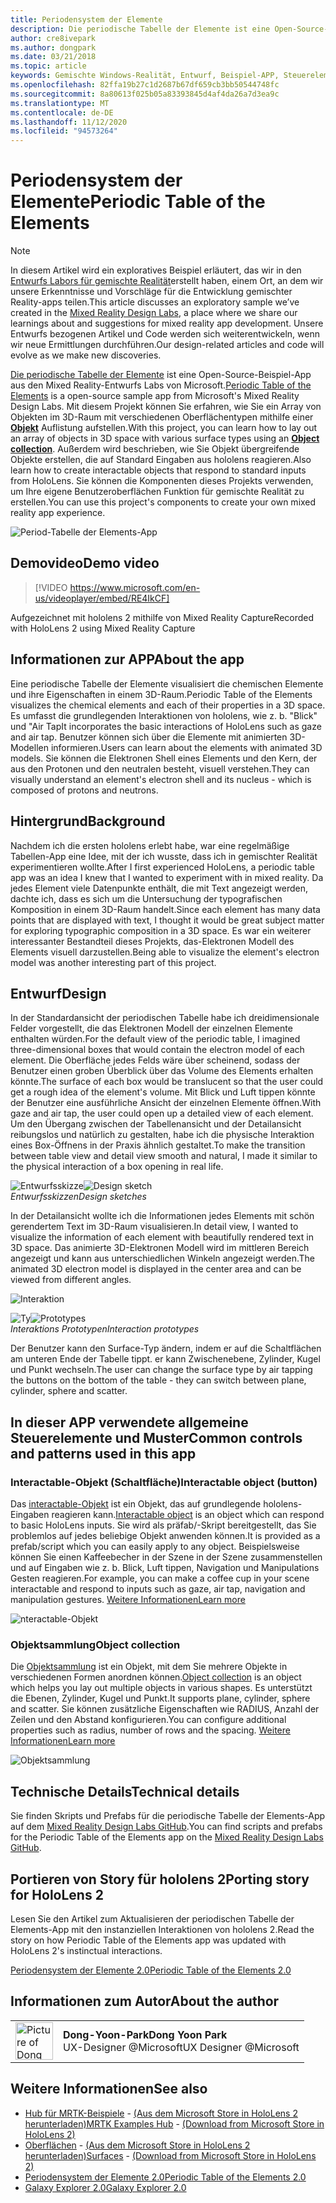 ```yaml
---
title: Periodensystem der Elemente
description: Die periodische Tabelle der Elemente ist eine Open-Source-Beispiel-App aus der Mixed Reality Design Labs von Microsoft, in der Sie erfahren, wie Sie mithilfe einer Objekt Auflistung ein Array von Objekten im 3D-Raum mit verschiedenen Oberflächentypen erstellen können.
author: cre8ivepark
ms.author: dongpark
ms.date: 03/21/2018
ms.topic: article
keywords: Gemischte Windows-Realität, Entwurf, Beispiel-APP, Steuerelemente
ms.openlocfilehash: 82ffa19b27c1d2687b67df659cb3bb50544748fc
ms.sourcegitcommit: 8a80613f025b05a83393845d4af4da26a7d3ea9c
ms.translationtype: MT
ms.contentlocale: de-DE
ms.lasthandoff: 11/12/2020
ms.locfileid: "94573264"
---
```

# <a name="periodic-table-of-the-elements"></a><span data-ttu-id="9c1a7-104">Periodensystem der Elemente</span><span class="sxs-lookup"><span data-stu-id="9c1a7-104">Periodic Table of the Elements</span></span>

>[!NOTE]
><span data-ttu-id="9c1a7-105">In diesem Artikel wird ein exploratives Beispiel erläutert, das wir in den [Entwurfs Labors für gemischte Realität](https://github.com/Microsoft/MRDesignLabs_Unity)erstellt haben, einem Ort, an dem wir unsere Erkenntnisse und Vorschläge für die Entwicklung gemischter Reality-apps teilen.</span><span class="sxs-lookup"><span data-stu-id="9c1a7-105">This article discusses an exploratory sample we’ve created in the [Mixed Reality Design Labs](https://github.com/Microsoft/MRDesignLabs_Unity), a place where we share our learnings about and suggestions for mixed reality app development.</span></span> <span data-ttu-id="9c1a7-106">Unsere Entwurfs bezogenen Artikel und Code werden sich weiterentwickeln, wenn wir neue Ermittlungen durchführen.</span><span class="sxs-lookup"><span data-stu-id="9c1a7-106">Our design-related articles and code will evolve as we make new discoveries.</span></span>

<span data-ttu-id="9c1a7-107">[Die periodische Tabelle der Elemente](https://github.com/Microsoft/MRDesignLabs_Unity_PeriodicTable) ist eine Open-Source-Beispiel-App aus den Mixed Reality-Entwurfs Labs von Microsoft.</span><span class="sxs-lookup"><span data-stu-id="9c1a7-107">[Periodic Table of the Elements](https://github.com/Microsoft/MRDesignLabs_Unity_PeriodicTable) is a open-source sample app from Microsoft's Mixed Reality Design Labs.</span></span> <span data-ttu-id="9c1a7-108">Mit diesem Projekt können Sie erfahren, wie Sie ein Array von Objekten im 3D-Raum mit verschiedenen Oberflächentypen mithilfe einer **[Objekt](../../design/object-collection.md)** Auflistung aufstellen.</span><span class="sxs-lookup"><span data-stu-id="9c1a7-108">With this project, you can learn how to lay out an array of objects in 3D space with various surface types using an **[Object collection](../../design/object-collection.md)**.</span></span> <span data-ttu-id="9c1a7-109">Außerdem wird beschrieben, wie Sie Objekt übergreifende Objekte erstellen, die auf Standard Eingaben aus hololens reagieren.</span><span class="sxs-lookup"><span data-stu-id="9c1a7-109">Also learn how to create interactable objects that respond to standard inputs from HoloLens.</span></span> <span data-ttu-id="9c1a7-110">Sie können die Komponenten dieses Projekts verwenden, um Ihre eigene Benutzeroberflächen Funktion für gemischte Realität zu erstellen.</span><span class="sxs-lookup"><span data-stu-id="9c1a7-110">You can use this project's components to create your own mixed reality app experience.</span></span>

![Period-Tabelle der Elements-App](images/640px-periodictable-hero.jpg)

## <a name="demo-video"></a><span data-ttu-id="9c1a7-112">Demovideo</span><span class="sxs-lookup"><span data-stu-id="9c1a7-112">Demo video</span></span> 
> [!VIDEO https://www.microsoft.com/en-us/videoplayer/embed/RE4IkCF]

<span data-ttu-id="9c1a7-113">Aufgezeichnet mit hololens 2 mithilfe von Mixed Reality Capture</span><span class="sxs-lookup"><span data-stu-id="9c1a7-113">Recorded with HoloLens 2 using Mixed Reality Capture</span></span>

## <a name="about-the-app"></a><span data-ttu-id="9c1a7-114">Informationen zur APP</span><span class="sxs-lookup"><span data-stu-id="9c1a7-114">About the app</span></span>

<span data-ttu-id="9c1a7-115">Eine periodische Tabelle der Elemente visualisiert die chemischen Elemente und ihre Eigenschaften in einem 3D-Raum.</span><span class="sxs-lookup"><span data-stu-id="9c1a7-115">Periodic Table of the Elements visualizes the chemical elements and each of their properties in a 3D space.</span></span> <span data-ttu-id="9c1a7-116">Es umfasst die grundlegenden Interaktionen von hololens, wie z. b. "Blick" und "Air Tap</span><span class="sxs-lookup"><span data-stu-id="9c1a7-116">It incorporates the basic interactions of HoloLens such as gaze and air tap.</span></span> <span data-ttu-id="9c1a7-117">Benutzer können sich über die Elemente mit animierten 3D-Modellen informieren.</span><span class="sxs-lookup"><span data-stu-id="9c1a7-117">Users can learn about the elements with animated 3D models.</span></span> <span data-ttu-id="9c1a7-118">Sie können die Elektronen Shell eines Elements und den Kern, der aus den Protonen und den neutralen besteht, visuell verstehen.</span><span class="sxs-lookup"><span data-stu-id="9c1a7-118">They can visually understand an element's electron shell and its nucleus - which is composed of protons and neutrons.</span></span>

## <a name="background"></a><span data-ttu-id="9c1a7-119">Hintergrund</span><span class="sxs-lookup"><span data-stu-id="9c1a7-119">Background</span></span>

<span data-ttu-id="9c1a7-120">Nachdem ich die ersten hololens erlebt habe, war eine regelmäßige Tabellen-App eine Idee, mit der ich wusste, dass ich in gemischter Realität experimentieren wollte.</span><span class="sxs-lookup"><span data-stu-id="9c1a7-120">After I first experienced HoloLens, a periodic table app was an idea I knew that I wanted to experiment with in mixed reality.</span></span> <span data-ttu-id="9c1a7-121">Da jedes Element viele Datenpunkte enthält, die mit Text angezeigt werden, dachte ich, dass es sich um die Untersuchung der typografischen Komposition in einem 3D-Raum handelt.</span><span class="sxs-lookup"><span data-stu-id="9c1a7-121">Since each element has many data points that are displayed with text, I thought it would be great subject matter for exploring typographic composition in a 3D space.</span></span> <span data-ttu-id="9c1a7-122">Es war ein weiterer interessanter Bestandteil dieses Projekts, das-Elektronen Modell des Elements visuell darzustellen.</span><span class="sxs-lookup"><span data-stu-id="9c1a7-122">Being able to visualize the element's electron model was another interesting part of this project.</span></span>

## <a name="design"></a><span data-ttu-id="9c1a7-123">Entwurf</span><span class="sxs-lookup"><span data-stu-id="9c1a7-123">Design</span></span>

<span data-ttu-id="9c1a7-124">In der Standardansicht der periodischen Tabelle habe ich dreidimensionale Felder vorgestellt, die das Elektronen Modell der einzelnen Elemente enthalten würden.</span><span class="sxs-lookup"><span data-stu-id="9c1a7-124">For the default view of the periodic table, I imagined three-dimensional boxes that would contain the electron model of each element.</span></span> <span data-ttu-id="9c1a7-125">Die Oberfläche jedes Felds wäre über scheinend, sodass der Benutzer einen groben Überblick über das Volume des Elements erhalten könnte.</span><span class="sxs-lookup"><span data-stu-id="9c1a7-125">The surface of each box would be translucent so that the user could get a rough idea of the element's volume.</span></span> <span data-ttu-id="9c1a7-126">Mit Blick und Luft tippen könnte der Benutzer eine ausführliche Ansicht der einzelnen Elemente öffnen.</span><span class="sxs-lookup"><span data-stu-id="9c1a7-126">With gaze and air tap, the user could open up a detailed view of each element.</span></span> <span data-ttu-id="9c1a7-127">Um den Übergang zwischen der Tabellenansicht und der Detailansicht reibungslos und natürlich zu gestalten, habe ich die physische Interaktion eines Box-Öffnens in der Praxis ähnlich gestaltet.</span><span class="sxs-lookup"><span data-stu-id="9c1a7-127">To make the transition between table view and detail view smooth and natural, I made it similar to the physical interaction of a box opening in real life.</span></span>

<span data-ttu-id="9c1a7-128">![Entwurfsskizze](images/640px-sketch20170406.jpg)</span><span class="sxs-lookup"><span data-stu-id="9c1a7-128">![Design sketch](images/640px-sketch20170406.jpg)</span></span><br>
<span data-ttu-id="9c1a7-129">*Entwurfsskizzen*</span><span class="sxs-lookup"><span data-stu-id="9c1a7-129">*Design sketches*</span></span>

<span data-ttu-id="9c1a7-130">In der Detailansicht wollte ich die Informationen jedes Elements mit schön gerendertem Text im 3D-Raum visualisieren.</span><span class="sxs-lookup"><span data-stu-id="9c1a7-130">In detail view, I wanted to visualize the information of each element with beautifully rendered text in 3D space.</span></span> <span data-ttu-id="9c1a7-131">Das animierte 3D-Elektronen Modell wird im mittleren Bereich angezeigt und kann aus unterschiedlichen Winkeln angezeigt werden.</span><span class="sxs-lookup"><span data-stu-id="9c1a7-131">The animated 3D electron model is displayed in the center area and can be viewed from different angles.</span></span>

![Interaktion](images/640px-periodictable-interaction.jpg)

<span data-ttu-id="9c1a7-133">![Ty](images/640px-periodictable-prototypes.jpg)</span><span class="sxs-lookup"><span data-stu-id="9c1a7-133">![Prototypes](images/640px-periodictable-prototypes.jpg)</span></span><br>
<span data-ttu-id="9c1a7-134">*Interaktions Prototypen*</span><span class="sxs-lookup"><span data-stu-id="9c1a7-134">*Interaction prototypes*</span></span>

<span data-ttu-id="9c1a7-135">Der Benutzer kann den Surface-Typ ändern, indem er auf die Schaltflächen am unteren Ende der Tabelle tippt. er kann Zwischenebene, Zylinder, Kugel und Punkt wechseln.</span><span class="sxs-lookup"><span data-stu-id="9c1a7-135">The user can change the surface type by air tapping the buttons on the bottom of the table - they can switch between plane, cylinder, sphere and scatter.</span></span>

## <a name="common-controls-and-patterns-used-in-this-app"></a><span data-ttu-id="9c1a7-136">In dieser APP verwendete allgemeine Steuerelemente und Muster</span><span class="sxs-lookup"><span data-stu-id="9c1a7-136">Common controls and patterns used in this app</span></span>

### <a name="interactable-object-button"></a><span data-ttu-id="9c1a7-137">Interactable-Objekt (Schaltfläche)</span><span class="sxs-lookup"><span data-stu-id="9c1a7-137">Interactable object (button)</span></span>

<span data-ttu-id="9c1a7-138">Das [interactable-Objekt](../../design/interactable-object.md) ist ein Objekt, das auf grundlegende hololens-Eingaben reagieren kann.</span><span class="sxs-lookup"><span data-stu-id="9c1a7-138">[Interactable object](../../design/interactable-object.md) is an object which can respond to basic HoloLens inputs.</span></span> <span data-ttu-id="9c1a7-139">Sie wird als präfab/-Skript bereitgestellt, das Sie problemlos auf jedes beliebige Objekt anwenden können.</span><span class="sxs-lookup"><span data-stu-id="9c1a7-139">It is provided as a prefab/script which you can easily apply to any object.</span></span> <span data-ttu-id="9c1a7-140">Beispielsweise können Sie einen Kaffeebecher in der Szene in der Szene zusammenstellen und auf Eingaben wie z. b. Blick, Luft tippen, Navigation und Manipulations Gesten reagieren.</span><span class="sxs-lookup"><span data-stu-id="9c1a7-140">For example, you can make a coffee cup in your scene interactable and respond to inputs such as gaze, air tap, navigation and manipulation gestures.</span></span> [<span data-ttu-id="9c1a7-141">Weitere Informationen</span><span class="sxs-lookup"><span data-stu-id="9c1a7-141">Learn more</span></span>](../../design/interactable-object.md)

![nteractable-Objekt](images/640px-periodictable-interactableobject.jpg)

### <a name="object-collection"></a><span data-ttu-id="9c1a7-143">Objektsammlung</span><span class="sxs-lookup"><span data-stu-id="9c1a7-143">Object collection</span></span>

<span data-ttu-id="9c1a7-144">Die [Objektsammlung](../../design/object-collection.md) ist ein Objekt, mit dem Sie mehrere Objekte in verschiedenen Formen anordnen können.</span><span class="sxs-lookup"><span data-stu-id="9c1a7-144">[Object collection](../../design/object-collection.md) is an object which helps you lay out multiple objects in various shapes.</span></span> <span data-ttu-id="9c1a7-145">Es unterstützt die Ebenen, Zylinder, Kugel und Punkt.</span><span class="sxs-lookup"><span data-stu-id="9c1a7-145">It supports plane, cylinder, sphere and scatter.</span></span> <span data-ttu-id="9c1a7-146">Sie können zusätzliche Eigenschaften wie RADIUS, Anzahl der Zeilen und den Abstand konfigurieren.</span><span class="sxs-lookup"><span data-stu-id="9c1a7-146">You can configure additional properties such as radius, number of rows and the spacing.</span></span> [<span data-ttu-id="9c1a7-147">Weitere Informationen</span><span class="sxs-lookup"><span data-stu-id="9c1a7-147">Learn more</span></span>](../../design/object-collection.md)

![Objektsammlung](images/640px-periodictable-collections.jpg)

## <a name="technical-details"></a><span data-ttu-id="9c1a7-149">Technische Details</span><span class="sxs-lookup"><span data-stu-id="9c1a7-149">Technical details</span></span>

<span data-ttu-id="9c1a7-150">Sie finden Skripts und Prefabs für die periodische Tabelle der Elements-App auf dem [Mixed Reality Design Labs GitHub](https://github.com/Microsoft/MRDesignLabs_Unity_PeriodicTable).</span><span class="sxs-lookup"><span data-stu-id="9c1a7-150">You can find scripts and prefabs for the Periodic Table of the Elements app on the [Mixed Reality Design Labs GitHub](https://github.com/Microsoft/MRDesignLabs_Unity_PeriodicTable).</span></span>

## <a name="porting-story-for-hololens-2"></a><span data-ttu-id="9c1a7-151">Portieren von Story für hololens 2</span><span class="sxs-lookup"><span data-stu-id="9c1a7-151">Porting story for HoloLens 2</span></span>

<span data-ttu-id="9c1a7-152">Lesen Sie den Artikel zum Aktualisieren der periodischen Tabelle der Elements-App mit den instanziellen Interaktionen von hololens 2.</span><span class="sxs-lookup"><span data-stu-id="9c1a7-152">Read the story on how Periodic Table of the Elements app was updated with HoloLens 2's instinctual interactions.</span></span>

[<span data-ttu-id="9c1a7-153">Periodensystem der Elemente 2.0</span><span class="sxs-lookup"><span data-stu-id="9c1a7-153">Periodic Table of the Elements 2.0</span></span>](https://medium.com/@dongyoonpark/bringing-the-periodic-table-of-the-elements-app-to-hololens-2-with-mrtk-v2-a6e3d8362158)




## <a name="about-the-author"></a><span data-ttu-id="9c1a7-154">Informationen zum Autor</span><span class="sxs-lookup"><span data-stu-id="9c1a7-154">About the author</span></span>

<table style="border-collapse:collapse" padding-left="0px">
<tr>
<td style="border-style: none" width="60px"><img alt="Picture of Dong Yoon Park" width="60" height="60" src="images/dongyoonpark.jpg"></td>
<td style="border-style: none"><span data-ttu-id="9c1a7-155"><b>Dong-Yoon-Park</b></span><span class="sxs-lookup"><span data-stu-id="9c1a7-155"><b>Dong Yoon Park</b></span></span><br><span data-ttu-id="9c1a7-156">UX-Designer @Microsoft</span><span class="sxs-lookup"><span data-stu-id="9c1a7-156">UX Designer @Microsoft</span></span></td>
</tr>
</table>

## <a name="see-also"></a><span data-ttu-id="9c1a7-157">Weitere Informationen</span><span class="sxs-lookup"><span data-stu-id="9c1a7-157">See also</span></span>

* <span data-ttu-id="9c1a7-158">[Hub für MRTK-Beispiele](https://microsoft.github.io/MixedRealityToolkit-Unity/Documentation/README_ExampleHub.html) - [(Aus dem Microsoft Store in HoloLens 2 herunterladen)](https://www.microsoft.com/en-us/p/mrtk-examples-hub/9mv8c39l2sj4)</span><span class="sxs-lookup"><span data-stu-id="9c1a7-158">[MRTK Examples Hub](https://microsoft.github.io/MixedRealityToolkit-Unity/Documentation/README_ExampleHub.html) - [(Download from Microsoft Store in HoloLens 2)](https://www.microsoft.com/en-us/p/mrtk-examples-hub/9mv8c39l2sj4)</span></span>
* <span data-ttu-id="9c1a7-159">[Oberflächen](sampleapp-surfaces.md) - [(Aus dem Microsoft Store in HoloLens 2 herunterladen)](https://www.microsoft.com/en-us/p/surfaces/9nvkpv3sk3x0)</span><span class="sxs-lookup"><span data-stu-id="9c1a7-159">[Surfaces](sampleapp-surfaces.md) - [(Download from Microsoft Store in HoloLens 2)](https://www.microsoft.com/en-us/p/surfaces/9nvkpv3sk3x0)</span></span>
* [<span data-ttu-id="9c1a7-160">Periodensystem der Elemente 2.0</span><span class="sxs-lookup"><span data-stu-id="9c1a7-160">Periodic Table of the Elements 2.0</span></span>](https://medium.com/@dongyoonpark/bringing-the-periodic-table-of-the-elements-app-to-hololens-2-with-mrtk-v2-a6e3d8362158)
* [<span data-ttu-id="9c1a7-161">Galaxy Explorer 2.0</span><span class="sxs-lookup"><span data-stu-id="9c1a7-161">Galaxy Explorer 2.0</span></span>](galaxy-explorer-update.md)